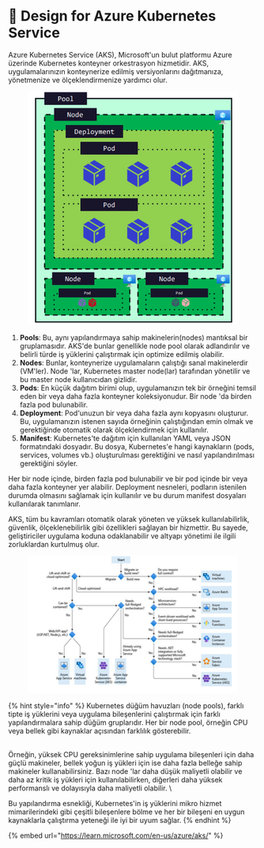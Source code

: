 # 🎢 Design for Azure Kubernetes Service

Azure Kubernetes Service (AKS), Microsoft'un bulut platformu Azure üzerinde Kubernetes konteyner orkestrasyon hizmetidir. AKS, uygulamalarınızın konteynerize edilmiş versiyonlarını dağıtmanıza, yönetmenize ve ölçeklendirmenize yardımcı olur.

<figure><img src="../.gitbook/assets/image (15).png" alt=""><figcaption></figcaption></figure>

1. **Pools**: Bu, aynı yapılandırmaya sahip makinelerin(nodes) mantıksal bir gruplamasıdır. AKS'de bunlar genellikle node pool olarak adlandırılır ve belirli türde iş yüklerini çalıştırmak için optimize edilmiş olabilir.
2. **Nodes**: Bunlar, konteynerize uygulamaların çalıştığı sanal makinelerdir (VM'ler). Node 'lar, Kubernetes master node(lar) tarafından yönetilir ve bu master node kullanıcıdan gizlidir.
3. **Pods**: En küçük dağıtım birimi olup, uygulamanızın tek bir örneğini temsil eden bir veya daha fazla konteyner koleksiyonudur. Bir node 'da birden fazla pod bulunabilir.
4. **Deployment**: Pod'unuzun bir veya daha fazla aynı kopyasını oluşturur. Bu, uygulamanızın istenen sayıda örneğinin çalıştığından emin olmak ve gerektiğinde otomatik olarak ölçeklendirmek için kullanılır.
5. **Manifest**: Kubernetes'te dağıtım için kullanılan YAML veya JSON formatındaki dosyadır. Bu dosya, Kubernetes'e hangi kaynakların (pods, services, volumes vb.) oluşturulması gerektiğini ve nasıl yapılandırılması gerektiğini söyler.

Her bir node içinde, birden fazla pod bulunabilir ve bir pod içinde bir veya daha fazla konteyner yer alabilir. Deployment nesneleri, podların istenilen durumda olmasını sağlamak için kullanılır ve bu durum manifest dosyaları kullanılarak tanımlanır.

AKS, tüm bu kavramları otomatik olarak yöneten ve yüksek kullanılabilirlik, güvenlik, ölçeklenebilirlik gibi özellikleri sağlayan bir hizmettir. Bu sayede, geliştiriciler uygulama koduna odaklanabilir ve altyapı yönetimi ile ilgili zorluklardan kurtulmuş olur.

<figure><img src="../.gitbook/assets/image (1) (1) (1).png" alt=""><figcaption></figcaption></figure>

{% hint style="info" %}
Kubernetes düğüm havuzları (node pools), farklı tipte iş yüklerini veya uygulama bileşenlerini çalıştırmak için farklı yapılandırmalara sahip düğüm gruplarıdır. Her bir node pool, örneğin CPU veya bellek gibi kaynaklar açısından farklılık gösterebilir.&#x20;

\
Örneğin, yüksek CPU gereksinimlerine sahip uygulama bileşenleri için daha güçlü makineler, bellek yoğun iş yükleri için ise daha fazla belleğe sahip makineler kullanabilirsiniz. Bazı node 'lar daha düşük maliyetli olabilir ve daha az kritik iş yükleri için kullanılabilirken, diğerleri daha yüksek performanslı ve dolayısıyla daha maliyetli olabilir. \


Bu yapılandırma esnekliği, Kubernetes'in iş yüklerini mikro hizmet mimarilerindeki gibi çeşitli bileşenlere bölme ve her bir bileşeni en uygun kaynaklarla çalıştırma yeteneği ile iyi bir uyum sağlar.
{% endhint %}

{% embed url="https://learn.microsoft.com/en-us/azure/aks/" %}

